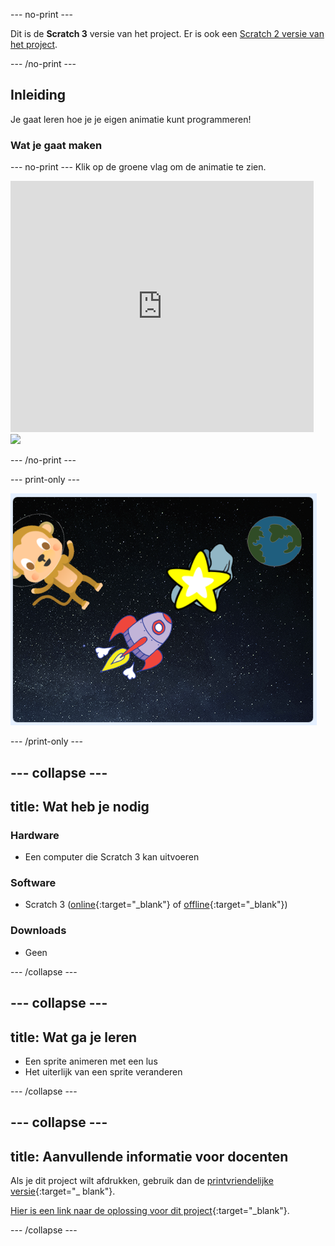 --- no-print ---

Dit is de **Scratch 3** versie van het project. Er is ook een [Scratch 2 versie van het project](https://projects.raspberrypi.org/nl-NL/projects/lost-in-space-scratch2).

--- /no-print ---

## Inleiding

Je gaat leren hoe je je eigen animatie kunt programmeren!

### Wat je gaat maken

--- no-print --- 
Klik op de groene vlag om de animatie te zien.

<div class="scratch-preview">
  <iframe allowtransparency="true" width="485" height="402" src="https://scratch.mit.edu/projects/embed/276873231/?autostart=false" frameborder="0" scrolling="no"></iframe>
  <img src="images/space-final.png">
</div>

--- /no-print ---

--- print-only ---

![Voltooid project](images/showcase_static.png)

--- /print-only ---

--- collapse ---
---
title: Wat heb je nodig
---

### Hardware

+ Een computer die Scratch 3 kan uitvoeren

### Software

+ Scratch 3 ([online](http://rpf.io/scratchon){:target="_blank"} of [offline](http://rpf.io/scratchoff){:target="_blank"})

### Downloads

+ Geen

--- /collapse ---

--- collapse ---
---
title: Wat ga je leren
---

+ Een sprite animeren met een lus
+ Het uiterlijk van een sprite veranderen

--- /collapse ---

--- collapse ---
---
title: Aanvullende informatie voor docenten
---

Als je dit project wilt afdrukken, gebruik dan de [printvriendelijke versie](https://projects.raspberrypi.org/nl-NL/projects/lost-in-space/print){:target="_ blank"}.

[Hier is een link naar de oplossing voor dit project](http://rpf.io/p/nl-NL/lost-in-space-get){:target="_blank"}.

--- /collapse ---